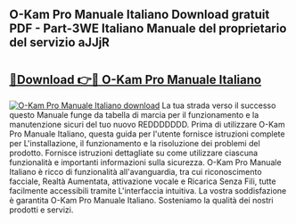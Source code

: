 ## O-Kam Pro Manuale Italiano Download gratuit PDF - Part-3WE Italiano Manuale del proprietario del servizio aJJjR

# <h2><a href="http://dfe8p3h.blite.top/?on=O-Kam+Pro+Manuale+Italiano">🔗Download 👉🔴 O-Kam Pro Manuale Italiano</a></h2>

[![O-Kam Pro Manuale Italiano download](https://i.imgur.com/lujVjoI.png)](http://dfe8p3h.blite.top/?on=O-Kam+Pro+Manuale+Italiano)
La tua strada verso il successo questo Manuale funge da tabella di marcia per il funzionamento e la manutenzione sicuri del tuo nuovo REDDDDDDD. Prima di utilizzare O-Kam Pro Manuale Italiano, questa guida per l'utente fornisce istruzioni complete per L'installazione, il funzionamento e la risoluzione dei problemi del prodotto. Fornisce istruzioni dettagliate su come utilizzare ciascuna funzionalità e importanti informazioni sulla sicurezza. O-Kam Pro Manuale Italiano è ricco di funzionalità all'avanguardia, tra cui riconoscimento facciale, Realtà Aumentata, attivazione vocale e Ricarica Senza Fili, tutte facilmente accessibili tramite L'interfaccia intuitiva. La vostra soddisfazione è garantita O-Kam Pro Manuale Italiano. Sosteniamo la qualità dei nostri prodotti e servizi.
